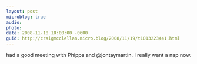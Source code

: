 ```yaml
---
layout: post
microblog: true
audio: 
photo: 
date: 2008-11-18 18:00:00 -0600
guid: http://craigmcclellan.micro.blog/2008/11/19/t1013223441.html
---
```

had a good meeting with Phipps and @jontaymartin. I really want a nap now.
